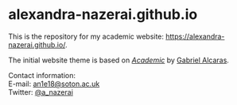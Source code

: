 # alexandra-nazerai.github.io
This is the repository for my academic website: https://alexandra-nazerai.github.io/.

The initial website theme is based on *[Academic](https://github.com/gaalcaras/academic)* by [Gabriel Alcaras](https://gaalcaras.com/en/).

Contact information:  \
E-mail: [an1e18@soton.ac.uk](mailto:an1e18@soton.ac.uk) \
Twitter: [@a_nazerai](https://twitter.com/a_nazerai)
